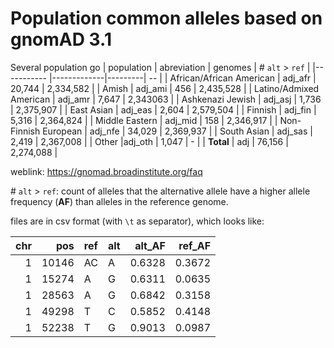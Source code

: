 # Population common alleles based on gnomAD 3.1

Several population go
| population               | abreviation | genomes | # `alt` > `ref` |
|-----------               |-------------|---------| --                 |
| African/African American | adj_afr     | 20,744  | 2,334,582          |
| Amish                    | adj_ami     | 456     | 2,435,528          |
| Latino/Admixed American  | adj_amr     |  7,647  | 2,343063          |
| Ashkenazi Jewish         | adj_asj     | 1,736   | 2,375,907          |
| East Asian               | adj_eas     | 2,604   | 2,579,504          |
| Finnish                  | adj_fin     | 5,316   | 2,364,824          |
| Middle Eastern           | adj_mid     | 158     | 2,346,917          |
| Non-Finnish European     | adj_nfe     | 34,029  | 2,369,937          |
| South Asian              | adj_sas     | 2,419   | 2,367,008          |
| Other                    |adj_oth      | 1,047   |  -          |
| **Total**                | adj         | 76,156  | 2,274,088          |

weblink: https://gnomad.broadinstitute.org/faq


\# `alt` > `ref`: count of alleles that the alternative allele have a higher allele frequency (**AF**) than alleles in the reference genome.


files are in csv format (with `\t` as separator), which looks like:

|   chr |   pos | ref   | alt   |   alt_AF |   ref_AF |
|------:|------:|:------|:------|---------:|---------:|
|     1 | 10146 | AC    | A     |   0.6328 |   0.3672 |
|     1 | 15274 | A     | G     |   0.6311 |   0.0635 |
|     1 | 28563 | A     | G     |   0.6842 |   0.3158 |
|     1 | 49298 | T     | C     |   0.5852 |   0.4148 |
|     1 | 52238 | T     | G     |   0.9013 |   0.0987 |
